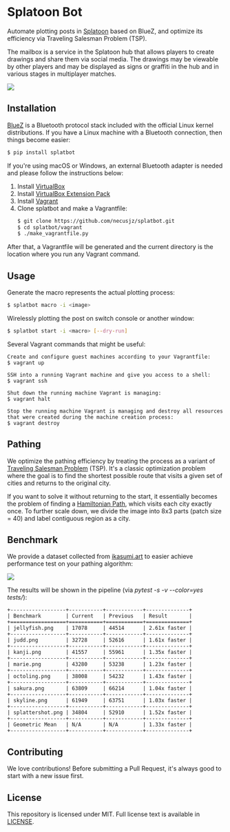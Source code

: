 # Splatoon Bot
Automate plotting posts in [Splatoon](https://splatoonwiki.org/wiki/Splatoon) based on BlueZ, and optimize its efficiency via Traveling Salesman Problem (TSP).

The mailbox is a service in the Splatoon hub that allows players to create drawings and share them via social media. The drawings may be viewable by other players and may be displayed as signs or graffiti in the hub and in various stages in multiplayer matches.

![](https://raw.githubusercontent.com/necusjz/p/master/splatbot/mailbox.png)

## Installation
[BlueZ](http://www.bluez.org/) is a Bluetooth protocol stack included with the official Linux kernel distributions. If you have a Linux machine with a Bluetooth connection, then things become easier:
```bash
$ pip install splatbot
```

If you're using macOS or Windows, an external Bluetooth adapter is needed and please follow the instructions below:
1. Install [VirtualBox](https://www.virtualbox.org/wiki/Downloads)
2. Install [VirtualBox Extension Pack](https://www.virtualbox.org/wiki/Downloads)
3. Install [Vagrant](https://developer.hashicorp.com/vagrant/install)
4. Clone splatbot and make a Vagrantfile:
    ```bash
   $ git clone https://github.com/necusjz/splatbot.git
   $ cd splatbot/vagrant
   $ ./make_vagrantfile.py
    ```

After that, a Vagrantfile will be generated and the current directory is the location where you run any Vagrant command.

## Usage
Generate the macro represents the actual plotting process:
 ```bash
 $ splatbot macro -i <image>
 ```

Wirelessly plotting the post on switch console or another window:
 ```bash
 $ splatbot start -i <macro> [--dry-run]
 ```

Several Vagrant commands that might be useful:
```text
Create and configure guest machines according to your Vagrantfile:
$ vagrant up

SSH into a running Vagrant machine and give you access to a shell:
$ vagrant ssh

Shut down the running machine Vagrant is managing:
$ vagrant halt

Stop the running machine Vagrant is managing and destroy all resources that were created during the machine creation process:
$ vagrant destroy
```

## Pathing
We optimize the pathing efficiency by treating the process as a variant of [Traveling Salesman Problem](https://en.wikipedia.org/wiki/Travelling_salesman_problem) (TSP). It's a classic optimization problem where the goal is to find the shortest possible route that visits a given set of cities and returns to the original city.

If you want to solve it without returning to the start, it essentially becomes the problem of finding a [Hamiltonian Path](https://en.wikipedia.org/wiki/Hamiltonian_path), which visits each city exactly once. To further scale down, we divide the image into 8x3 parts (patch size = 40) and label contiguous region as a city.

## Benchmark
We provide a dataset collected from [ikasumi.art](https://ikasumi.art/) to easier achieve performance test on your pathing algorithm:

![](https://raw.githubusercontent.com/necusjz/p/master/splatbot/dataset.png)

The results will be shown in the pipeline (via _pytest -s -v --color=yes tests/_):
```text
+------------------+-----------+------------+--------------+
| Benchmark        | Current   | Previous   | Result       |
+==================+===========+============+==============+
| jellyfish.png    | 17078     | 44514      | 2.61x faster |
+------------------+-----------+------------+--------------+
| judd.png         | 32728     | 52616      | 1.61x faster |
+------------------+-----------+------------+--------------+
| kanji.png        | 41557     | 55961      | 1.35x faster |
+------------------+-----------+------------+--------------+
| marie.png        | 43280     | 53238      | 1.23x faster |
+------------------+-----------+------------+--------------+
| octoling.png     | 38008     | 54232      | 1.43x faster |
+------------------+-----------+------------+--------------+
| sakura.png       | 63809     | 66214      | 1.04x faster |
+------------------+-----------+------------+--------------+
| skyline.png      | 61949     | 63751      | 1.03x faster |
+------------------+-----------+------------+--------------+
| splattershot.png | 34804     | 52910      | 1.52x faster |
+------------------+-----------+------------+--------------+
| Geometric Mean   | N/A       | N/A        | 1.33x faster |
+------------------+-----------+------------+--------------+
```

## Contributing
We love contributions! Before submitting a Pull Request, it's always good to start with a new issue first.

## License
This repository is licensed under MIT. Full license text is available in [LICENSE](https://github.com/necusjz/splatbot/blob/main/LICENSE).
